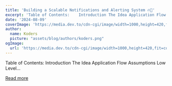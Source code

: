 ```yaml
---
title: 'Building a Scalable Notifications and Alerting System 🔥🚀'
excerpt: 'Table of Contents:    Introduction The Idea Application Flow Assumptions Low Level...'
date: '2024-08-09'
coverImage: 'https://media.dev.to/cdn-cgi/image/width=1000,height=420,fit=cover,gravity=auto,format=auto/https%3A%2F%2Fdev-to-uploads.s3.amazonaws.com%2Fuploads%2Farticles%2F6pbyh9wnfidl4cyz5ixu.png'
author:
  name: Koders
  picture: "assets/blog/authors/koders.png"
ogImage:
  url: 'https://media.dev.to/cdn-cgi/image/width=1000,height=420,fit=cover,gravity=auto,format=auto/https%3A%2F%2Fdev-to-uploads.s3.amazonaws.com%2Fuploads%2Farticles%2F6pbyh9wnfidl4cyz5ixu.png'
---
```


Table of Contents:    Introduction The Idea Application Flow Assumptions Low Level...

[Read more](https://dev.to/middleware/building-a-scalable-notifications-and-alerting-system-kon)
